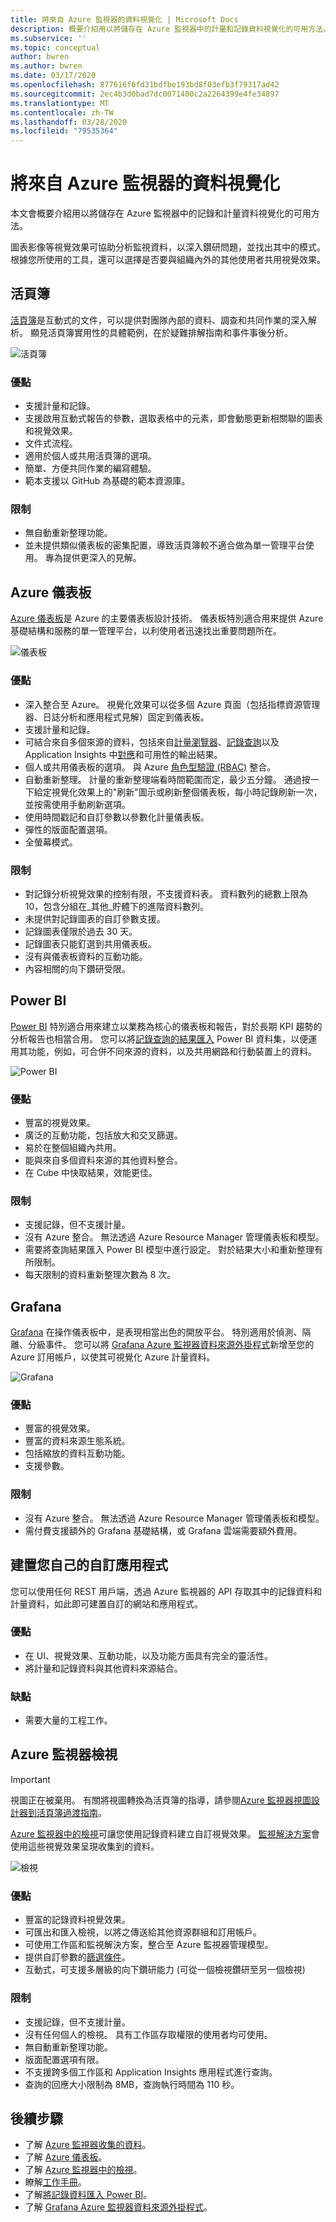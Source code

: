 ```yaml
---
title: 將來自 Azure 監視器的資料視覺化 | Microsoft Docs
description: 概要介紹用以將儲存在 Azure 監視器中的計量和記錄資料視覺化的可用方法。
ms.subservice: ''
ms.topic: conceptual
author: bwren
ms.author: bwren
ms.date: 03/17/2020
ms.openlocfilehash: 877616f6fd31bdfbe193bd8f03efb3f79317ad42
ms.sourcegitcommit: 2ec4b3d0bad7dc0071400c2a2264399e4fe34897
ms.translationtype: MT
ms.contentlocale: zh-TW
ms.lasthandoff: 03/28/2020
ms.locfileid: "79535364"
---
```

# <a name="visualizing-data-from-azure-monitor"></a>將來自 Azure 監視器的資料視覺化
本文會概要介紹用以將儲存在 Azure 監視器中的記錄和計量資料視覺化的可用方法。

圖表影像等視覺效果可協助分析監視資料，以深入鑽研問題，並找出其中的模式。 根據您所使用的工具，還可以選擇是否要與組織內外的其他使用者共用視覺效果。

## <a name="workbooks"></a>活頁簿
[活頁簿](../azure-monitor/app/usage-workbooks.md)是互動式的文件，可以提供對團隊內部的資料、調查和共同作業的深入解析。 顯見活頁簿實用性的具體範例，在於疑難排解指南和事件事後分析。

![活頁簿](media/visualizations/workbook.png)

### <a name="advantages"></a>優點
- 支援計量和記錄。
- 支援啟用互動式報告的參數，選取表格中的元素，即會動態更新相關聯的圖表和視覺效果。
- 文件式流程。
- 適用於個人或共用活頁簿的選項。
- 簡單、方便共同作業的編寫體驗。
- 範本支援以 GitHub 為基礎的範本資源庫。

### <a name="limitations"></a>限制
- 無自動重新整理功能。
- 並未提供類似儀表板的密集配置，導致活頁簿較不適合做為單一管理平台使用。 專為提供更深入的見解。


## <a name="azure-dashboards"></a>Azure 儀表板
[Azure 儀表板](../azure-portal/azure-portal-dashboards.md)是 Azure 的主要儀表板設計技術。 儀表板特別適合用來提供 Azure 基礎結構和服務的單一管理平台，以利使用者迅速找出重要問題所在。

![儀表板](media/visualizations/dashboard.png)

### <a name="advantages"></a>優點
- 深入整合至 Azure。 視覺化效果可以從多個 Azure 頁面（包括指標資源管理器、日誌分析和應用程式見解）固定到儀表板。
- 支援計量和記錄。
- 可結合來自多個來源的資料，包括來自[計量瀏覽器](platform/metrics-charts.md)、[記錄查詢](log-query/log-query-overview.md)以及 Application Insights 中[對應](app/app-map.md)和可用性的輸出結果。
- 個人或共用儀表板的選項。 與 Azure [角色型驗證 (RBAC)](../role-based-access-control/overview.md) 整合。
- 自動重新整理。 計量的重新整理端看時間範圍而定，最少五分鐘。 通過按一下給定視覺化效果上的"刷新"圖示或刷新整個儀表板，每小時記錄刷新一次，並按需使用手動刷新選項。
- 使用時間戳記和自訂參數以參數化計量儀表板。
- 彈性的版面配置選項。
- 全螢幕模式。


### <a name="limitations"></a>限制
- 對記錄分析視覺效果的控制有限，不支援資料表。 資料數列的總數上限為 10，包含分組在_其他_貯體下的進階資料數列。
- 未提供對記錄圖表的自訂參數支援。
- 記錄圖表僅限於過去 30 天。
- 記錄圖表只能釘選到共用儀表板。
- 沒有與儀表板資料的互動功能。
- 內容相關的向下鑽研受限。


## <a name="power-bi"></a>Power BI
[Power BI](https://powerbi.microsoft.com/documentation/powerbi-service-get-started/) 特別適合用來建立以業務為核心的儀表板和報告，對於長期 KPI 趨勢的分析報告也相當合用。 您可以將[記錄查詢的結果匯入](platform/powerbi.md) Power BI 資料集，以便運用其功能，例如，可合併不同來源的資料，以及共用網路和行動裝置上的資料。

![Power BI](media/visualizations/power-bi.png)

### <a name="advantages"></a>優點
- 豐富的視覺效果。
- 廣泛的互動功能，包括放大和交叉篩選。
- 易於在整個組織內共用。
- 能與來自多個資料來源的其他資料整合。
- 在 Cube 中快取結果，效能更佳。


### <a name="limitations"></a>限制
- 支援記錄，但不支援計量。
- 沒有 Azure 整合。 無法透過 Azure Resource Manager 管理儀表板和模型。
- 需要將查詢結果匯入 Power BI 模型中進行設定。 對於結果大小和重新整理有所限制。
- 每天限制的資料重新整理次數為 8 次。


## <a name="grafana"></a>Grafana
[Grafana](https://grafana.com/) 在操作儀表板中，是表現相當出色的開放平台。 特別適用於偵測、隔離、分級事件。 您可以將 [Grafana Azure 監視器資料來源外掛程式](platform/grafana-plugin.md)新增至您的 Azure 訂用帳戶，以使其可視覺化 Azure 計量資料。

![Grafana](media/visualizations/grafana.png)

### <a name="advantages"></a>優點
- 豐富的視覺效果。
- 豐富的資料來源生態系統。
- 包括縮放的資料互動功能。
- 支援參數。

### <a name="limitations"></a>限制
- 沒有 Azure 整合。 無法透過 Azure Resource Manager 管理儀表板和模型。
- 需付費支援額外的 Grafana 基礎結構，或 Grafana 雲端需要額外費用。


## <a name="build-your-own-custom-application"></a>建置您自己的自訂應用程式
您可以使用任何 REST 用戶端，透過 Azure 監視器的 API 存取其中的記錄資料和計量資料，如此即可建置自訂的網站和應用程式。

### <a name="advantages"></a>優點
- 在 UI、視覺效果、互動功能，以及功能方面具有完全的靈活性。
- 將計量和記錄資料與其他資料來源結合。

### <a name="disadvantages"></a>缺點
- 需要大量的工程工作。


## <a name="azure-monitor-views"></a>Azure 監視器檢視

> [!IMPORTANT]
> 視圖正在被棄用。 有關將視圖轉換為活頁簿的指導，請參閱[Azure 監視器視圖設計器到活頁簿過渡指南](platform/view-designer-conversion-overview.md)。

[Azure 監視器中的檢視](platform/view-designer.md)可讓您使用記錄資料建立自訂視覺效果。 [監視解決方案](insights/solutions.md)會使用這些視覺效果呈現收集到的資料。


![檢視](media/visualizations/view.png)

### <a name="advantages"></a>優點
- 豐富的記錄資料視覺效果。
- 可匯出和匯入檢視，以將之傳送給其他資源群組和訂用帳戶。
- 可使用工作區和監視解決方案，整合至 Azure 監視器管理模型。
- 提供自訂參數的[篩選條件](platform/view-designer-filters.md)。
- 互動式，可支援多層級的向下鑽研能力 (可從一個檢視鑽研至另一個檢視)

### <a name="limitations"></a>限制
- 支援記錄，但不支援計量。
- 沒有任何個人的檢視。 具有工作區存取權限的使用者均可使用。
- 無自動重新整理功能。
- 版面配置選項有限。
- 不支援跨多個工作區和 Application Insights 應用程式進行查詢。
- 查詢的回應大小限制為 8MB，查詢執行時間為 110 秒。

## <a name="next-steps"></a>後續步驟
- 了解 [ Azure 監視器收集的資料](platform/data-platform.md)。
- 了解 [Azure 儀表板](../azure-portal/azure-portal-dashboards.md)。
- 了解 [Azure 監視器中的檢視](platform/view-designer.md)。
- 瞭解[工作手冊](../azure-monitor/app/usage-workbooks.md)。
- 了解[將記錄資料匯入 Power BI](../azure-monitor/platform/powerbi.md)。
- 了解 [Grafana Azure 監視器資料來源外掛程式](../azure-monitor/platform/grafana-plugin.md)。

